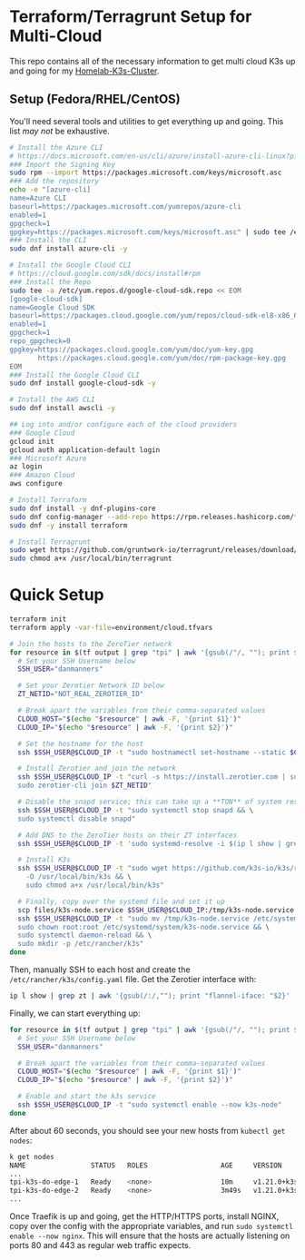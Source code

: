 # Terraform/Terragrunt Setup for Multi-Cloud

This repo contains all of the necessary information to get multi cloud K3s up and going for my [Homelab-K3s-Cluster](https://github.com/danmanners/homelab-k3s-cluster).

## Setup (Fedora/RHEL/CentOS)

You'll need several tools and utilities to get everything up and going. This list _may not_ be exhaustive.

```bash
# Install the Azure CLI
# https://docs.microsoft.com/en-us/cli/azure/install-azure-cli-linux?pivots=dnf
### Import the Signing Key
sudo rpm --import https://packages.microsoft.com/keys/microsoft.asc
### Add the repository
echo -e "[azure-cli]
name=Azure CLI
baseurl=https://packages.microsoft.com/yumrepos/azure-cli
enabled=1
gpgcheck=1
gpgkey=https://packages.microsoft.com/keys/microsoft.asc" | sudo tee /etc/yum.repos.d/azure-cli.repo
### Install the CLI
sudo dnf install azure-cli -y

# Install the Google Cloud CLI
# https://cloud.google.com/sdk/docs/install#rpm
### Install the Repo
sudo tee -a /etc/yum.repos.d/google-cloud-sdk.repo << EOM
[google-cloud-sdk]
name=Google Cloud SDK
baseurl=https://packages.cloud.google.com/yum/repos/cloud-sdk-el8-x86_64
enabled=1
gpgcheck=1
repo_gpgcheck=0
gpgkey=https://packages.cloud.google.com/yum/doc/yum-key.gpg
       https://packages.cloud.google.com/yum/doc/rpm-package-key.gpg
EOM
### Install the Google Cloud CLI
sudo dnf install google-cloud-sdk -y

# Install the AWS CLI
sudo dnf install awscli -y

## Log into and/or configure each of the cloud providers
### Google Cloud
gcloud init
gcloud auth application-default login
### Microsoft Azure
az login
### Amazon Cloud
aws configure

# Install Terraform
sudo dnf install -y dnf-plugins-core
sudo dnf config-manager --add-repo https://rpm.releases.hashicorp.com/fedora/hashicorp.repo
sudo dnf -y install terraform

# Install Terragrunt
sudo wget https://github.com/gruntwork-io/terragrunt/releases/download/v0.35.16/terragrunt_linux_amd64 -O /usr/local/bin/terragrunt
sudo chmod a+x /usr/local/bin/terragrunt
```

# Quick Setup

```bash
terraform init
terraform apply -var-file=environment/cloud.tfvars

# Join the hosts to the ZeroTier network
for resource in $(tf output | grep "tpi" | awk '{gsub(/"/, ""); print $1","$3}'| xargs echo -n); do
  # Set your SSH Username below
  SSH_USER="danmanners"

  # Set your Zerotier Network ID below
  ZT_NETID="NOT_REAL_ZEROTIER_ID"

  # Break apart the variables from their comma-separated values
  CLOUD_HOST="$(echo "$resource" | awk -F, '{print $1}')"
  CLOUD_IP="$(echo "$resource" | awk -F, '{print $2}')"

  # Set the hostname for the host
  ssh $SSH_USER@$CLOUD_IP -t "sudo hostnamectl set-hostname --static $CLOUD_HOST"

  # Install Zerotier and join the network
  ssh $SSH_USER@$CLOUD_IP -t "curl -s https://install.zerotier.com | sudo bash && \
  sudo zerotier-cli join $ZT_NETID"

  # Disable the snapd service; this can take up a **TON** of system resources on smaller VMs.
  ssh $SSH_USER@$CLOUD_IP -t "sudo systemctl stop snapd && \
  sudo systemctl disable snapd"

  # Add DNS to the ZeroTier hosts on their ZT interfaces
  ssh $SSH_USER@$CLOUD_IP -t 'sudo systemd-resolve -i $(ip l show | grep zt | awk '\''{gsub(/:/,""); print $2}'\'') --set-dns=10.45.0.1'

  # Install K3s
  ssh $SSH_USER@$CLOUD_IP -t "sudo wget https://github.com/k3s-io/k3s/releases/download/v1.21.0%2Bk3s1/k3s \
    -O /usr/local/bin/k3s && \
    sudo chmod a+x /usr/local/bin/k3s"

  # Finally, copy over the systemd file and set it up
  scp files/k3s-node.service $SSH_USER@$CLOUD_IP:/tmp/k3s-node.service
  ssh $SSH_USER@$CLOUD_IP -t "sudo mv /tmp/k3s-node.service /etc/systemd/system/k3s-node.service && \
  sudo chown root:root /etc/systemd/system/k3s-node.service && \
  sudo systemctl daemon-reload && \
  sudo mkdir -p /etc/rancher/k3s"
done
```

Then, manually SSH to each host and create the `/etc/rancher/k3s/config.yaml` file. Get the Zerotier interface with:

```bash
ip l show | grep zt | awk '{gsub(/:/,""); print "flannel-iface: "$2}'
```

Finally, we can start everything up:

```bash
for resource in $(tf output | grep "tpi" | awk '{gsub(/"/, ""); print $1","$3}'| xargs echo -n); do
  # Set your SSH Username below
  SSH_USER="danmanners"

  # Break apart the variables from their comma-separated values
  CLOUD_HOST="$(echo "$resource" | awk -F, '{print $1}')"
  CLOUD_IP="$(echo "$resource" | awk -F, '{print $2}')"

  # Enable and start the k3s service
  ssh $SSH_USER@$CLOUD_IP -t "sudo systemctl enable --now k3s-node"
done
```

After about 60 seconds, you should see your new hosts from `kubectl get nodes`:

```bash
k get nodes
NAME                STATUS   ROLES                  AGE     VERSION
...
tpi-k3s-do-edge-1   Ready    <none>                 10m     v1.21.0+k3s1
tpi-k3s-do-edge-2   Ready    <none>                 3m49s   v1.21.0+k3s1
...
```

Once Traefik is up and going, get the HTTP/HTTPS ports, install NGINX, copy over the config with the appropriate variables, and run `sudo systemctl enable --now nginx`. This will ensure that the hosts are actually listening on ports 80 and 443 as regular web traffic expects.

